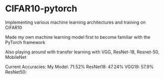 # CIFAR10-pytorch
Implementing various machine learning architectures and training on CIFAR10

Made my own machine learning model first to become familiar with the PyTorch framework

Also playing around with transfer learning with VGG, ResNet-18, Resnet-50, MobileNet

Current Accuracies:
My Model: 71.52%
ResNet18: 47.24%
VGG19: 57.9%
ResNet50: 
